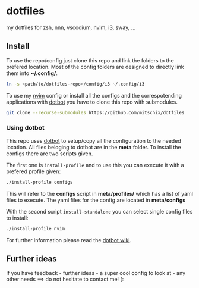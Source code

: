 # dotfiles
my dotfiles for zsh, nnn, vscodium, nvim, i3, sway, ...

## Install
To use the repo/config just clone this repo and link the folders to the prefered location.
Most of the config folders are designed to directly link them into **~/.config/**.

```sh
ln -s <path/to/dotfiles-repo>/config/i3 ~/.config/i3
```

To use my [nvim](https://github.com/mitschix/nvim.files/) config or install all the configs and the correspotending applications with [dotbot](https://github.com/anishathalye/dotbot) you have to clone this repo with submodules.

```sh
git clone --recurse-submodules https://github.com/mitschix/dotfiles
```

### Using dotbot
This repo uses [dotbot](https://github.com/anishathalye/dotbot) to setup/copy all the configuration to the needed location.
All files beloging to dotbot are in the **meta** folder. To install the configs there are two scripts given.

The first one is `install-profile` and to use this you can execute it with a prefered profile given:
```sh
./install-profile configs
```

This will refer to the **configs** script in **meta/profiles/** which has a list of yaml files to execute. The yaml files for the config are located in **meta/configs**

With the second script `install-standalone` you can select single config files to install:
```sh
./install-profile nvim
```

For further information please read the [dotbot wiki](https://github.com/anishathalye/dotbot/wiki/Tips-and-Tricks).

## Further ideas
If you have feedback - further ideas - a super cool config to look at - any other needs ==> do not hesitate to contact me! (:

